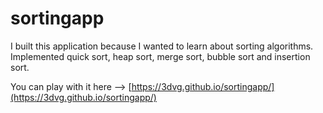 # sortingapp

I built this application because I wanted to learn about sorting algorithms. Implemented quick sort, heap sort, merge sort, bubble sort and insertion sort.

You can play with it here -->
[https://3dvg.github.io/sortingapp/](https://3dvg.github.io/sortingapp/)


